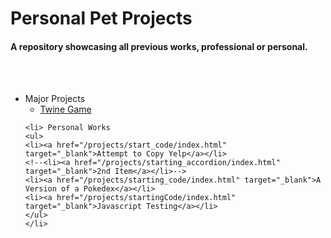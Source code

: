 <html>
<!--embed src="/music/good_enough.mp3" width="180" height="90" loop="false" autostart="false" hidden="true" /-->
<link rel="stylesheet" href="/styles.css">
<body>
<a class="heading">
<h1>Personal Pet Projects</h1>
<h4>A repository showcasing all previous works, professional or personal.</h4><br>
</a>
<br>
<ul>
	<li> Major Projects
	<ul>
		<li><a href="https://gamingcrab0.itch.io/gatech-proto" target="_blank">Twine Game</a></li>
	</ul>
	</li>
	
	<li> Personal Works
	<ul>
	<li><a href="/projects/start_code/index.html" target="_blank">Attempt to Copy Yelp</a></li>
	<!--<li><a href="/projects/starting_accordion/index.html" target="_blank">2nd Item</a></li>-->
	<li><a href="/projects/starting_code/index.html" target="_blank">A Version of a Pokedex</a></li>
	<li><a href="/projects/startingCode/index.html" target="_blank">Javascript Testing</a></li>
	</ul>
	</li>
</ul>
</body>
</html>